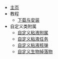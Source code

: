 - [主页](./)
- 教程
    - [下载与安装](./Install-slimecustom)
- 自定义类附属
    - [自定义粘液附属](./Slimecustomizer)
    - [自定义粘液任务](./Slimefunadvancements)
    - [自定义粘液核弹](./Slimefunnukes)
    - [自定义生物掉落物](./Sfmobdrops)
